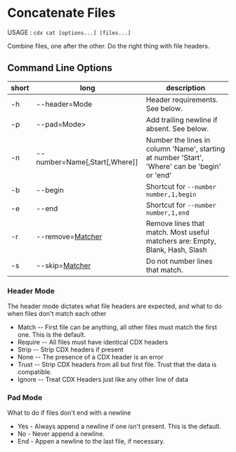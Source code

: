 # Concatenate Files
USAGE : `cdx cat [options...] [files...]`

Combine files, one after the other. Do the right thing with file headers.

## Command Line Options

|short|long|description|
|---|---|---|
|-h|--header=Mode|Header requirements. See below.|
|-p|--pad=Mode>|Add trailing newline if absent. See below.|
|-n|--number=Name\[,Start\[,Where]]|Number the lines in column 'Name', starting at number 'Start', 'Where' can be 'begin' or 'end'|
|-b|--begin|Shortcut for `--number number,1,begin`|
|-e|--end|Shortcut for `--number number,1,end`|
|-r|--remove=[Matcher](matcher.md)|Remove lines that match. Most useful matchers are: Empty, Blank, Hash, Slash|
|-s|--skip=[Matcher](matcher.md)|Do not number lines that match.|


### Header Mode
The header mode dictates what file headers are expected, and what to do when files don't match each other
 * Match -- First file can be anything, all other files must match the first one. This is the default.
 * Require -- All files must have identical CDX headers
 * Strip -- Strip CDX headers if present
 * None -- The presence of a CDX header is an error
 * Trust -- Strip CDX headers from all but first file. Trust that the data is compatible.
 * Ignore -- Treat CDX Headers just like any other line of data

### Pad Mode
What to do if files don't end with a newline
 * Yes - Always append a newline if one isn't present.  This is the default.
 * No - Never append a newline.
 * End - Appen a newline to the last file, if necessary. 
 
